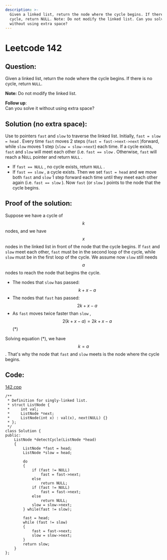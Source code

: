 ```yaml
---
description: >-
  Given a linked list, return the node where the cycle begins. If there is no
  cycle, return NULL. Note: Do not modify the linked list. Can you solve it
  without using extra space?
---
```


# Leetcode 142

## Question:

Given a linked list, return the node where the cycle begins. If there is no cycle, return `NULL`.

**Note:** Do not modify the linked list.

**Follow up**:  
Can you solve it without using extra space?

## Solution \(no extra space\):

Use to pointers `fast`  and `slow`  to traverse the linked list. Initially, `fast = slow = head` . Every time `fast`  moves 2 steps \(`fast = fast->next->next` \)forward, while `slow` moves 1 step \(`slow = slow->next`\) each time. If a cycle exists, `fast`  and `slow`  will meet each other \(i.e. `fast == slow` . Otherwise, `fast` will reach a N`ULL` pointer and return `NULL` .

* If `fast == NULL` , no cycle exists, return `NULL` .      
* If `fast == slow` , a cycle exists. Then we set `fast = head` and we move both `fast` and `slow` 1 step forward each time until they meet each other again \(i.e. `fast == slow` \). Now `fast` \(or `slow` \) points to the node that the cycle begins.  

## Proof of the solution:

Suppose we have a cycle of $$k$$ nodes, and we have $$x$$ nodes in the linked list in front of the node that the cycle begins. If `fast` and `slow` meet each other, `fast` must be in the second loop of the cycle, while `slow` must be in the first loop of the cycle. We assume now `slow` still needs $$a$$ nodes to reach the node that begins the cycle.

* The nodes that `slow` has passed: $$k + x - a$$
* The nodes that `fast` has passed: $$2k + x - a$$
* As `fast` moves twice faster than `slow` ,  $$2(k + x - a) = 2k + x - a$$\(\*\)

Solving equation \(\*\), we have $$k = a$$. That's why the node that `fast` and `slow` meets is the node where the cycle begins.

## Code:

[142.cpp](https://github.com/Peterbotliang/leetcodeNotes/blob/master/142.cpp)

```text
/**
 * Definition for singly-linked list.
 * struct ListNode {
 *     int val;
 *     ListNode *next;
 *     ListNode(int x) : val(x), next(NULL) {}
 * };
 */
class Solution {
public:
    ListNode *detectCycle(ListNode *head) 
    {
        ListNode *fast = head;
        ListNode *slow = head;
        
        do
        {
            if (fast != NULL)
                fast = fast->next;
            else
                return NULL;
            if (fast != NULL)
                fast = fast->next;
            else
                return NULL;
            slow = slow->next;
        } while(fast != slow);
        
        fast = head;
        while (fast != slow)
        {
            fast = fast->next;
            slow = slow->next;
        }
        return slow;
    }
};
```

